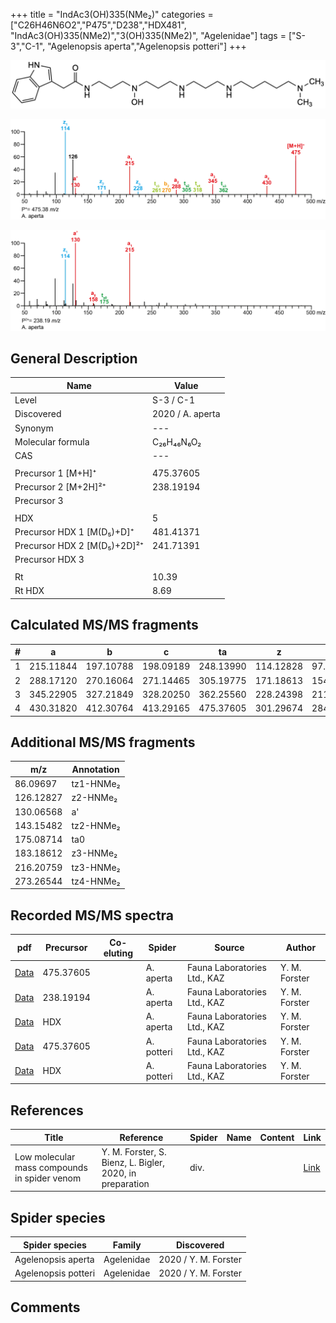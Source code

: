 +++
title = "IndAc3(OH)335(NMe₂)"
categories = ["C26H46N6O2","P475","D238","HDX481",
"IndAc3(OH)335(NMe2)","3(OH)335(NMe2)",
"Agelenidae"]
tags = ["S-3","C-1",
"Agelenopsis aperta","Agelenopsis potteri"]
+++

![](/img/IndAc3(OH)335(NMe2).png)

![](/img_MSMS/475_IndAc3(OH)335(NMe2)_Aa.png?classes=border)

![](/img_MSMS/475_IndAc3(OH)335(NMe2)_Aa_2.png?classes=border)

## General Description

| Name                        | Value            |
|-----------------------------|------------------|
| Level                       | S-3 / C-1               |
| Discovered                  | 2020 / A. aperta |
| Synonym                     | ---              |
| Molecular formula           | C₂₆H₄₆N₆O₂       |
| CAS                         | ---              |
|                             |                  |
| Precursor 1 [M+H]⁺          | 475.37605        |
| Precursor 2 [M+2H]²⁺        | 238.19194        |
| Precursor 3                 |                  |
|                             |                  |
| HDX                         | 5                |
| Precursor HDX 1 [M(D₅)+D]⁺   | 481.41371        |
| Precursor HDX 2 [M(D₅)+2D]²⁺ | 241.71391        |
| Precursor HDX 3             |                  |
|                             |                  |
| Rt                          | 10.39            |
| Rt HDX                      | 8.69             |

## Calculated MS/MS fragments

| # | a         | b         | c         | ta        | z         | y         | tz        |
|---|-----------|-----------|-----------|-----------|-----------|-----------|-----------|
| 1 | 215.11844 | 197.10788 | 198.09189 | 248.13990 | 114.12828 | 97.10173  | 131.15482 |
| 2 | 288.17120 | 270.16064 | 271.14465 | 305.19775 | 171.18613 | 154.15958 | 188.21267 |
| 3 | 345.22905 | 327.21849 | 328.20250 | 362.25560 | 228.24398 | 211.21743 | 261.26543 |
| 4 | 430.31820 | 412.30764 | 413.29165 | 475.37605 | 301.29674 | 284.27019 | 318.32328 |

## Additional MS/MS fragments

| m/z       | Annotation |
|-----------|------------|
| 86.09697  | tz1-HNMe₂  |
| 126.12827 | z2-HNMe₂   |
| 130.06568 | a'         |
| 143.15482 | tz2-HNMe₂  |
| 175.08714 | ta0        |
| 183.18612 | z3-HNMe₂   |
| 216.20759 | tz3-HNMe₂  |
| 273.26544 | tz4-HNMe₂  |

## Recorded MS/MS spectra

| pdf                                                      | Precursor | Co-eluting | Spider    | Source                       | Author        |
|----------------------------------------------------------|-----------|------------|-----------|------------------------------|---------------|
| [Data](/pdf/A-aperta/475_IndAc3(OH)335(NMe2)_Aa.pdf)     | 475.37605 |            | A. aperta | Fauna Laboratories Ltd., KAZ | Y. M. Forster |
| [Data](/pdf/A-aperta/475_IndAc3(OH)335(NMe2)_Aa_2.pdf)   | 238.19194 |            | A. aperta | Fauna Laboratories Ltd., KAZ | Y. M. Forster |
| [Data](/pdf/A-aperta/475_IndAc3(OH)335(NMe2)_Aa_HDX.pdf) | HDX       |            | A. aperta | Fauna Laboratories Ltd., KAZ | Y. M. Forster |
| [Data](/pdf/A-potteri/475_IndAc3(OH)335(NMe2)_Ap.pdf) | 475.37605 |           | A. potteri | Fauna Laboratories Ltd., KAZ | Y. M. Forster |
| [Data](/pdf/A-potteri/475_IndAc3(OH)335(NMe2)_Ap_HDX.pdf) | HDX |           | A. potteri | Fauna Laboratories Ltd., KAZ | Y. M. Forster |

## References

| Title     | Reference   | Spider    | Name   | Content  | Link |
|-----------|-------------|-----------|--------|----------|-----|
| Low molecular mass compounds in spider venom      | Y. M. Forster, S. Bienz, L. Bigler, 2020, in preparation          | div.       |   |   | [Link](unknown) |

## Spider species

| Spider species     | Family     | Discovered           |
|--------------------|------------|----------------------|
| Agelenopsis aperta | Agelenidae | 2020 / Y. M. Forster |
| Agelenopsis potteri | Agelenidae | 2020 / Y. M. Forster |

## Comments